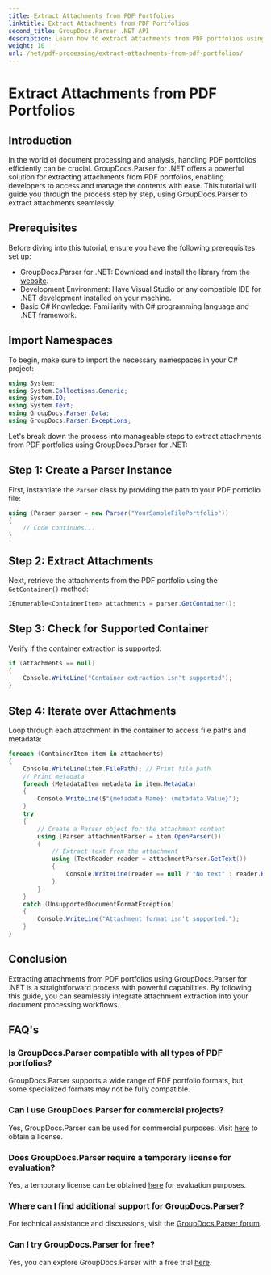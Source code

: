 ```yaml
---
title: Extract Attachments from PDF Portfolios
linktitle: Extract Attachments from PDF Portfolios
second_title: GroupDocs.Parser .NET API
description: Learn how to extract attachments from PDF portfolios using GroupDocs.Parser for .NET in this comprehensive tutorial.
weight: 10
url: /net/pdf-processing/extract-attachments-from-pdf-portfolios/
---
```


# Extract Attachments from PDF Portfolios

## Introduction
In the world of document processing and analysis, handling PDF portfolios efficiently can be crucial. GroupDocs.Parser for .NET offers a powerful solution for extracting attachments from PDF portfolios, enabling developers to access and manage the contents with ease. This tutorial will guide you through the process step by step, using GroupDocs.Parser to extract attachments seamlessly.
## Prerequisites
Before diving into this tutorial, ensure you have the following prerequisites set up:
- GroupDocs.Parser for .NET: Download and install the library from the [website](https://releases.groupdocs.com/parser/net/).
- Development Environment: Have Visual Studio or any compatible IDE for .NET development installed on your machine.
- Basic C# Knowledge: Familiarity with C# programming language and .NET framework.

## Import Namespaces
To begin, make sure to import the necessary namespaces in your C# project:
```csharp
using System;
using System.Collections.Generic;
using System.IO;
using System.Text;
using GroupDocs.Parser.Data;
using GroupDocs.Parser.Exceptions;
```
Let's break down the process into manageable steps to extract attachments from PDF portfolios using GroupDocs.Parser for .NET:
## Step 1: Create a Parser Instance
First, instantiate the `Parser` class by providing the path to your PDF portfolio file:
```csharp
using (Parser parser = new Parser("YourSampleFilePortfolio"))
{
    // Code continues...
}
```
## Step 2: Extract Attachments
Next, retrieve the attachments from the PDF portfolio using the `GetContainer()` method:
```csharp
IEnumerable<ContainerItem> attachments = parser.GetContainer();
```
## Step 3: Check for Supported Container
Verify if the container extraction is supported:
```csharp
if (attachments == null)
{
    Console.WriteLine("Container extraction isn't supported");
}
```
## Step 4: Iterate over Attachments
Loop through each attachment in the container to access file paths and metadata:
```csharp
foreach (ContainerItem item in attachments)
{
    Console.WriteLine(item.FilePath); // Print file path
    // Print metadata
    foreach (MetadataItem metadata in item.Metadata)
    {
        Console.WriteLine($"{metadata.Name}: {metadata.Value}");
    }
    try
    {
        // Create a Parser object for the attachment content
        using (Parser attachmentParser = item.OpenParser())
        {
            // Extract text from the attachment
            using (TextReader reader = attachmentParser.GetText())
            {
                Console.WriteLine(reader == null ? "No text" : reader.ReadToEnd());
            }
        }
    }
    catch (UnsupportedDocumentFormatException)
    {
        Console.WriteLine("Attachment format isn't supported.");
    }
}
```

## Conclusion
Extracting attachments from PDF portfolios using GroupDocs.Parser for .NET is a straightforward process with powerful capabilities. By following this guide, you can seamlessly integrate attachment extraction into your document processing workflows.

## FAQ's
### Is GroupDocs.Parser compatible with all types of PDF portfolios?
GroupDocs.Parser supports a wide range of PDF portfolio formats, but some specialized formats may not be fully compatible.
### Can I use GroupDocs.Parser for commercial projects?
Yes, GroupDocs.Parser can be used for commercial purposes. Visit [here](https://purchase.groupdocs.com/buy) to obtain a license.
### Does GroupDocs.Parser require a temporary license for evaluation?
Yes, a temporary license can be obtained [here](https://purchase.groupdocs.com/temporary-license/) for evaluation purposes.
### Where can I find additional support for GroupDocs.Parser?
For technical assistance and discussions, visit the [GroupDocs.Parser forum](https://forum.groupdocs.com/c/parser/17).
### Can I try GroupDocs.Parser for free?
Yes, you can explore GroupDocs.Parser with a free trial [here](https://releases.groupdocs.com/).
